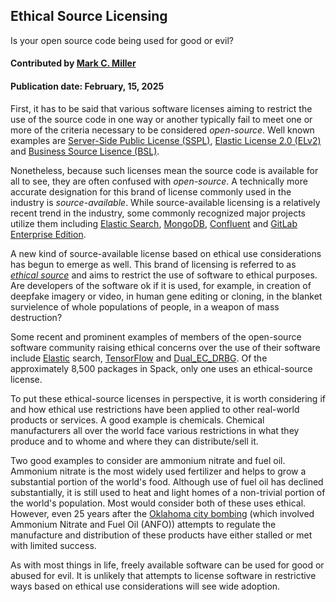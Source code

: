 ## Ethical Source Licensing

<!--- deck text start --->
Is your open source code being used for good or evil?
<!--- deck text end --->

#### Contributed by [Mark C. Miller](https://github.com/markcmiller86)
#### Publication date: February, 15, 2025

First, it has to be said that various software licenses aiming to restrict the use of the source code in one way or another typically fail to meet one or more of the criteria necessary to be considered *open-source*.
Well known examples are [Server-Side Public License (SSPL)](https://en.wikipedia.org/wiki/Server_Side_Public_License), [Elastic License 2.0 (ELv2)](https://www.elastic.co/licensing/elastic-license) and [Business Source Lisence (BSL)](https://en.wikipedia.org/wiki/Business_Source_License).

<!--
(commons clause, MS shared source).
-->

Nonetheless, because such licenses mean the source code is available for all to see, they are often confused with *open-source*.
A technically more accurate designation for this brand of license commonly used in the industry is *source-available*.
While source-available licensing is a relatively recent trend in the industry, some commonly recognized major projects utilize them including [Elastic Search](https://www.elastic.co), [MongoDB](https://www.mongodb.com/legal/licensing/server-side-public-license), [Confluent](https://www.confluent.io/confluent-community-license-faq/) and [GitLab Enterprise Edition](https://en.wikipedia.org/wiki/Source-available_software#GitLab_Enterprise_Edition_License_(EE_License)).

A new kind of source-available license based on ethical use considerations has begun to emerge as well.
This brand of licensing is referred to as [*ethical source*](https://ethicalsource.dev/licenses/) and aims to restrict the use of software to ethical purposes.
Are developers of the software ok if it is used, for example, in creation of deepfake imagery or video, in human gene editing or cloning, in the blanket survielence of whole populations of people, in a weapon of mass destruction?

Some recent and prominent examples of members of the open-source software community raising ethical concerns over the use of their software include [Elastic](https://pureinsights.com/blog/2024/elastics-journey-from-apache-2-0-to-agpl-3/) search, [TensorFlow](https://www.nytimes.com/2018/04/04/technology/google-letter-ceo-pentagon-project.html) and [Dual_EC_DRBG](https://en.wikipedia.org/wiki/Dual_EC_DRBG#Standardization_and_implementations).
Of the approximately 8,500 packages in Spack, only one uses an ethical-source license.

To put these ethical-source licenses in perspective, it is worth considering if and how ethical use restrictions have been applied to other real-world products or services.
A good example is chemicals.
Chemical manufacturers all over the world face various restrictions in what they produce and to whome and where they can distribute/sell it.

Two good examples to consider are ammonium nitrate and fuel oil.
Ammonium nitrate is the most widely used fertilizer and helps to grow a substantial portion of the world's food.
Although use of fuel oil has declined substantially, it is still used to heat and light homes of a non-trivial portion of the world's population.
Most would consider both of these uses ethical.
However, even 25 years after the [Oklahoma city bombing](https://en.wikipedia.org/wiki/Oklahoma_City_bombing) (which involved Ammonium Nitrate and Fuel Oil (ANFO)) attempts to regulate the manufacture and distribution of these products have either stalled or met with limited success.

As with most things in life, freely available software can be used for good or abused for evil.
It is unlikely that attempts to license software in restrictive ways based on ethical use considerations will see wide adoption.

<!---
Publish: yes
Pinned: no
Topics: online learning
--->
